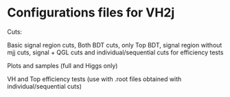  # Configurations files for VH2j 
 Cuts:
 
 Basic signal region cuts, Both BDT cuts, only Top BDT, signal region without mjj cuts, signal + QGL cuts and individual/sequential cuts for efficiency tests
 
 Plots and samples (full and Higgs only)
 
 VH and Top efficiency tests (use with .root files obtained with individual/sequential cuts)
